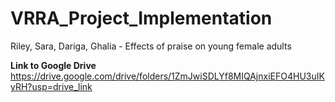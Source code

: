 # VRRA_Project_Implementation
Riley, Sara, Dariga, Ghalia - Effects of praise on young female adults

**Link to Google Drive**
https://drive.google.com/drive/folders/1ZmJwiSDLYf8MIQAjnxiEFO4HU3uIKyRH?usp=drive_link

